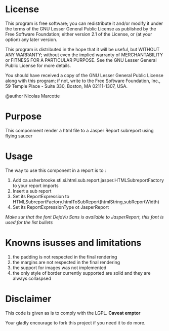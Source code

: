 License
=============

This program is free software; you can redistribute it and/or
modify it under the terms of the GNU Lesser General Public License
as published by the Free Software Foundation; either version 2.1
of the License, or (at your option) any later version.
 
This program is distributed in the hope that it will be useful,
but WITHOUT ANY WARRANTY; without even the implied warranty of
MERCHANTABILITY or FITNESS FOR A PARTICULAR PURPOSE. See the
GNU Lesser General Public License for more details.

You should have received a copy of the GNU Lesser General Public License
along with this program; if not, write to the Free Software
Foundation, Inc., 59 Temple Place - Suite 330, Boston, MA 02111-1307, USA.
 
@author Nicolas Marcotte

 
Purpose
===========
This componment render a html file to a Jasper Report subreport using flying saucer

Usage
============
The way to use this component in a report is to :

1.  Add ca.usherbrooke.sti.si.html.sub.report.jasper.HTMLSubreportFactory to your report imports
2.  Insert a sub report
3.  Set its ReportExpression to HTMLSubreportFactory.htmlToSubReport(htmlString,subReportWidth)
4.  Set its ReportExpressionType ot JasperReport

*Make sur that the font DejaVu Sans is available to JasperReport, this font is used for the list bullets*

Knowns isusses and limitations
=====================

1. the padding is not respected in the final rendering
2. the margins are not respected in the final rendering
3. the support for images was not implemented
4. the only style of border currently supported are solid and they are always collaspsed

Disclaimer
===============
This code is given as is to comply with the LGPL. 
**Caveat emptor**

Your gladly encourage to fork this project if you need it to do more.